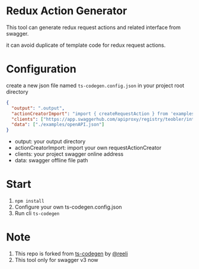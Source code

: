 # Redux Action Generator

This tool can generate redux request actions and related interface from swagger.

it can avoid duplicate of template code for redux request actions.

# Configuration
create a new json file named `ts-codegen.config.json` in your project root directory

```json
{
  "output": ".output",
  "actionCreatorImport": "import { createRequestAction } from 'examples/requestActionCreators';\n\n",
  "clients": ["https://app.swaggerhub.com/apiproxy/registry/teobler/integration-example/1.0.0"],
  "data": ["./examples/openAPI.json"]
}
```

- output: your output directory
- actionCreatorImport: import your own requestActionCreator
- clients: your project swagger online address
- data: swagger offline file path

# Start
1. `npm install`
2. Configure your own ts-codegen.config.json
3. Run cli `ts-codegen`

# Note
1. This repo is forked from [ts-codegen](https://github.com/reeli/ts-codegen) by [@reeli](https://github.com/reeli)
2. This tool only for swagger v3 now
